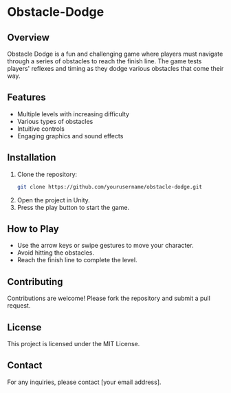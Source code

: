 # Obstacle-Dodge
## Overview
Obstacle Dodge is a fun and challenging game where players must navigate through a series of obstacles to reach the finish line. The game tests players' reflexes and timing as they dodge various obstacles that come their way.

## Features
- Multiple levels with increasing difficulty
- Various types of obstacles
- Intuitive controls
- Engaging graphics and sound effects

## Installation
1. Clone the repository:
    ```sh
    git clone https://github.com/yourusername/obstacle-dodge.git
    ```
2. Open the project in Unity.
3. Press the play button to start the game.

## How to Play
- Use the arrow keys or swipe gestures to move your character.
- Avoid hitting the obstacles.
- Reach the finish line to complete the level.

## Contributing
Contributions are welcome! Please fork the repository and submit a pull request.

## License
This project is licensed under the MIT License.

## Contact
For any inquiries, please contact [your email address].